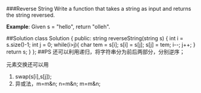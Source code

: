 ###Reverse String
Write a function that takes a string as input and returns the string reversed.

**Example**:
Given s = "hello", return "olleh".

##Solution
    class Solution {
    public:
    string reverseString(string s) {
        int i = s.size()-1;
        int j = 0;
        while(i>j){
            char tem = s[i];
            s[i] = s[j];
            s[j] = tem;
            i--;
            j++;
        }
        return s;
    }
    };
##PS
还可以利用递归，将字符串分为前后两部分，分别逆序；

元素交换还可以用

1. swap(s[i],s[j]);
2. 异或法，m=m&n; n=m&n; m=m&n;　
